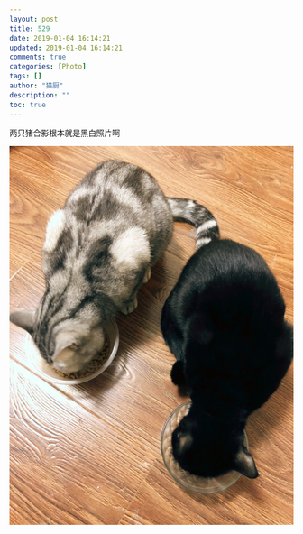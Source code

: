 ```yaml
---
layout: post
title: 529
date: 2019-01-04 16:14:21
updated: 2019-01-04 16:14:21
comments: true
categories: [Photo]
tags: []
author: "猫厨"
description: ""
toc: true
---
```


<p>两只猪合影根本就是黑白照片啊</p>

![](https://raw.githubusercontent.com/alicewish/meowchain247/master/img_cVZNdzJtQk9JV2UzZ3lNY0JSWnQ4NzBjNXJVaDl0V05RVDRCQ0paTW5QRmsxa2FoakQyQmxRPT0.jpg)